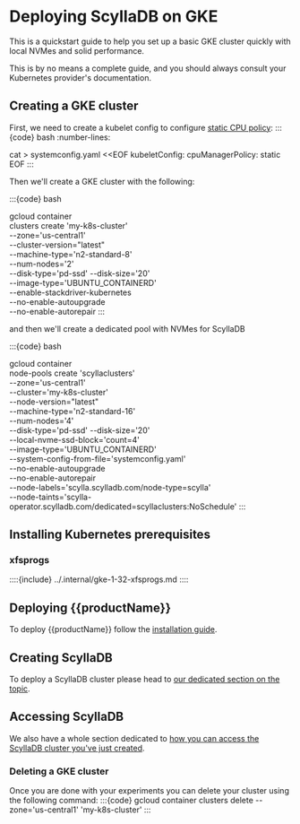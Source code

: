 # Deploying ScyllaDB on GKE

This is a quickstart guide to help you set up a basic GKE cluster quickly with local NVMes and solid performance.

This is by no means a complete guide, and you should always consult your Kubernetes provider's documentation.


## Creating a GKE cluster

First, we need to create a kubelet config to configure [static CPU policy](../installation/kubernetes-prerequisites.md#static-cpu-policy):
:::{code} bash
:number-lines:

cat > systemconfig.yaml <<EOF
kubeletConfig:
  cpuManagerPolicy: static
EOF
:::


Then we'll create a GKE cluster with the following:

:::{code} bash

gcloud container \
clusters create 'my-k8s-cluster' \
--zone='us-central1' \
--cluster-version="latest" \
--machine-type='n2-standard-8' \
--num-nodes='2' \
--disk-type='pd-ssd' --disk-size='20' \
--image-type='UBUNTU_CONTAINERD' \
--enable-stackdriver-kubernetes \
--no-enable-autoupgrade \
--no-enable-autorepair
:::

and then we'll create a dedicated pool with NVMes for ScyllaDB

:::{code} bash

gcloud container \
node-pools create 'scyllaclusters' \
--zone='us-central1' \
--cluster='my-k8s-cluster' \
--node-version="latest" \
--machine-type='n2-standard-16' \
--num-nodes='4' \
--disk-type='pd-ssd' --disk-size='20' \
--local-nvme-ssd-block='count=4' \
--image-type='UBUNTU_CONTAINERD' \
--system-config-from-file='systemconfig.yaml' \
--no-enable-autoupgrade \
--no-enable-autorepair \
--node-labels='scylla.scylladb.com/node-type=scylla' \
--node-taints='scylla-operator.scylladb.com/dedicated=scyllaclusters:NoSchedule'
:::

## Installing Kubernetes prerequisites

### xfsprogs

::::{include} ../.internal/gke-1-32-xfsprogs.md
::::

## Deploying {{productName}}

To deploy {{productName}} follow the [installation guide](../installation/overview.md).

## Creating ScyllaDB

To deploy a ScyllaDB cluster please head to [our dedicated section on the topic](../resources/scyllaclusters/basics.md).

## Accessing ScyllaDB

We also have a whole section dedicated to [how you can access the ScyllaDB cluster you've just created](../resources/scyllaclusters/clients/index.md).

### Deleting a GKE cluster

Once you are done with your experiments you can delete your cluster using the following command:
:::{code}
gcloud container clusters delete --zone='us-central1' 'my-k8s-cluster'
:::
